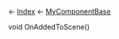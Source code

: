 ← [Index](Api-Index) ← [MyComponentBase](VRage.Game.Components.MyComponentBase)

void OnAddedToScene()